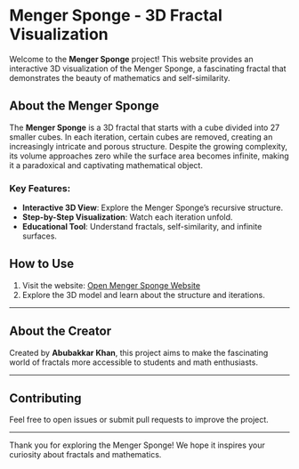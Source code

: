 # Menger Sponge - 3D Fractal Visualization

Welcome to the **Menger Sponge** project! This website provides an interactive 3D visualization of the Menger Sponge, a fascinating fractal that demonstrates the beauty of mathematics and self-similarity.

## About the Menger Sponge

The **Menger Sponge** is a 3D fractal that starts with a cube divided into 27 smaller cubes. In each iteration, certain cubes are removed, creating an increasingly intricate and porous structure. Despite the growing complexity, its volume approaches zero while the surface area becomes infinite, making it a paradoxical and captivating mathematical object.

### Key Features:
- **Interactive 3D View**: Explore the Menger Sponge’s recursive structure.
- **Step-by-Step Visualization**: Watch each iteration unfold.
- **Educational Tool**: Understand fractals, self-similarity, and infinite surfaces.

## How to Use

1. Visit the website: [Open Menger Sponge Website](https://abubakkar-khan.github.io/Menger-Sponge/)
2. Explore the 3D model and learn about the structure and iterations.

---

## About the Creator

Created by **Abubakkar Khan**, this project aims to make the fascinating world of fractals more accessible to students and math enthusiasts.

---

## Contributing

Feel free to open issues or submit pull requests to improve the project.

---

Thank you for exploring the Menger Sponge! We hope it inspires your curiosity about fractals and mathematics.

